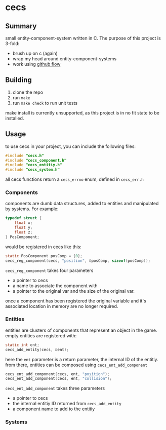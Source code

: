# cecs

## Summary
small entity-component-system written in C. The purpose of this project is 3-fold:
* brush up on c (again)
* wrap my head around entity-component-systems
* work using [github flow](https://guides.github.com/introduction/flow/)

## Building
1. clone the repo
2. run `make`
3. run `make check` to run unit tests

make install is currently unsupported, as this project is in no fit state
to be installed.

## Usage
to use cecs in your project, you can include the following files:
```c
#include "cecs.h"
#include "cecs_component.h"
#include "cecs_entitiy.h"
#include "cecs_system.h"
```
all cecs functions return a `cecs_errno` enum, defined in `cecs_err.h`
### Components
components are dumb data structures, added to entities and manipulated by systems.
For example:
```c
typedef struct {
	float x;
	float y;
	float z;
} PosComponent;
```
would be registered in cecs like this:
```c
static PosComponent posComp = {0};
cecs_reg_component(cecs, "position", &posComp, sizeof(posComp));
```
`cecs_reg_component` takes four parameters
* a pointer to cecs
* a name to associate the component with
* a pointer to the original var and the size of the original var.

once a component has been registered the original variable and it's associated
location in memory are no longer required. 
### Entities
entities are clusters of components that represent an object in the game.
empty entities are registered with:
```c
static int ent;
cecs_add_entity(cecs, &ent);
```
here the `ent` parameter is a return parameter, the internal ID of the entitiy.
from there, entities can be composed using `cecs_ent_add_component`
```c
cecs_ent_add_component(cecs, ent, "position");
cecs_ent_add_component(cecs, ent, "collision");
```
`cecs_ent_add_component` takes three parameters
* a pointer to cecs
* the internal entitiy ID returned from `cecs_add_entity`
* a component name to add to the entitiy

### Systems
